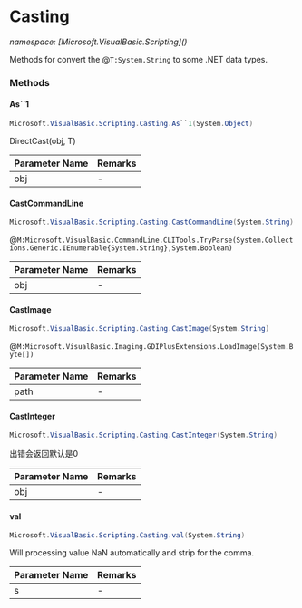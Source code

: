 ﻿# Casting
_namespace: [Microsoft.VisualBasic.Scripting](<a href="#" onClick="load('/docs/Microsoft.VisualBasic.Scripting/index.md')"></a>)_

Methods for convert the @``T:System.String`` to some .NET data types.



### Methods

#### As``1
```csharp
Microsoft.VisualBasic.Scripting.Casting.As``1(System.Object)
```
DirectCast(obj, T)

|Parameter Name|Remarks|
|--------------|-------|
|obj|-|


#### CastCommandLine
```csharp
Microsoft.VisualBasic.Scripting.Casting.CastCommandLine(System.String)
```
@``M:Microsoft.VisualBasic.CommandLine.CLITools.TryParse(System.Collections.Generic.IEnumerable{System.String},System.Boolean)``

|Parameter Name|Remarks|
|--------------|-------|
|obj|-|


#### CastImage
```csharp
Microsoft.VisualBasic.Scripting.Casting.CastImage(System.String)
```
@``M:Microsoft.VisualBasic.Imaging.GDIPlusExtensions.LoadImage(System.Byte[])``

|Parameter Name|Remarks|
|--------------|-------|
|path|-|


#### CastInteger
```csharp
Microsoft.VisualBasic.Scripting.Casting.CastInteger(System.String)
```
出错会返回默认是0

|Parameter Name|Remarks|
|--------------|-------|
|obj|-|


#### val
```csharp
Microsoft.VisualBasic.Scripting.Casting.val(System.String)
```
Will processing value NaN automatically and strip for the comma.

|Parameter Name|Remarks|
|--------------|-------|
|s|-|



